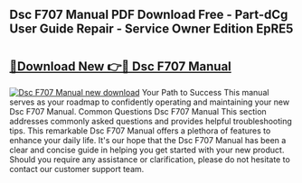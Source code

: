 ## Dsc F707 Manual PDF Download Free - Part-dCg User Guide Repair - Service Owner Edition EpRE5

# <h2><a href="http://bc39561.oget.top/?id=Dsc+F707+Manual">🔗Download New 👉🔴 Dsc F707 Manual</a></h2>

[![Dsc F707 Manual new download](https://i.imgur.com/5g1atiW.png)](http://bc39561.oget.top/?id=Dsc+F707+Manual)
Your Path to Success This manual serves as your roadmap to confidently operating and maintaining your new Dsc F707 Manual. Common Questions Dsc F707 Manual This section addresses commonly asked questions and provides helpful troubleshooting tips. This remarkable Dsc F707 Manual offers a plethora of features to enhance your daily life. It's our hope that the Dsc F707 Manual has been a clear and concise guide in helping you get started with your new product. Should you require any assistance or clarification, please do not hesitate to contact our customer support team.
